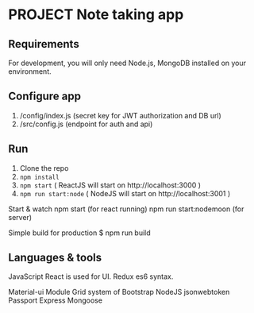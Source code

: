 # PROJECT Note taking app

## Requirements
For development, you will only need Node.js, MongoDB installed on your environment.


## Configure app
1. /config/index.js  (secret key for JWT authorization and DB url)
2. /src/config.js (endpoint for auth and api)

## Run
1. Clone the repo
2. `npm install`
3. `npm start` ( ReactJS will start on http://localhost:3000 )
3. `npm run start:node` ( NodeJS will start on http://localhost:3001 )

Start & watch
npm start (for react running)
npm run start:nodemoon (for server)

Simple build for production
$ npm run build

## Languages & tools

JavaScript
React is used for UI.
Redux
es6 syntax.

Material-ui Module
Grid system of Bootstrap
NodeJS
jsonwebtoken
Passport
Express
Mongoose

